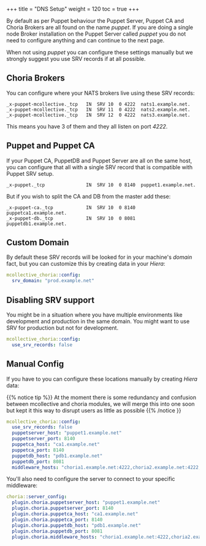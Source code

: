 +++
title = "DNS Setup"
weight = 120
toc = true
+++

By default as per Puppet behaviour the Puppet Server, Puppet CA and Choria Brokers are all found on the name _puppet_.  If you are doing a single node Broker installation on the Puppet Server called _puppet_ you do not need to configure anything and can continue to the next page.

When not using _puppet_ you can configure these settings manually but we strongly suggest you use SRV records if at all possible.

## Choria Brokers

You can configure where your NATS brokers live using these SRV records:

```dns
_x-puppet-mcollective._tcp   IN  SRV 10  0 4222  nats1.example.net.
_x-puppet-mcollective._tcp   IN  SRV 11  0 4222  nats2.example.net.
_x-puppet-mcollective._tcp   IN  SRV 12  0 4222  nats3.example.net.
```

This means you have 3 of them and they all listen on port _4222_.

## Puppet and Puppet CA

If your Puppet CA, PuppetDB and Puppet Server are all on the same host, you can configure that all with a single SRV record that is compatible with Puppet SRV setup.

```dns
_x-puppet._tcp               IN  SRV 10  0 8140  puppet1.example.net.
```

But if you wish to split the CA and DB from the master add these:

```dns
_x-puppet-ca._tcp            IN  SRV 10  0 8140  puppetca1.example.net.
_x-puppet-db._tcp            IN  SRV 10  0 8081  puppetdb1.example.net.
```

## Custom Domain

By default these SRV records will be looked for in your machine's _domain_ fact, but you can customize this by creating data in your _Hiera_:

```yaml
mcollective_choria::config:
  srv_domain: "prod.example.net"
```

## Disabling SRV support

You might be in a situation where you have multiple environments like development and production in the same domain.  You might want to use SRV for production but not for development.

```yaml
mcollective_choria::config:
  use_srv_records: false
```

## Manual Config

If you have to you can configure these locations manually by creating _Hiera_ data:

{{% notice tip %}}
At the moment there is some redundancy and confusion between mcollective and choria modules, we will merge this into one soon but kept it this way to disrupt users as little as possible
{{% /notice }}

```yaml
mcollective_choria::config:
  use_srv_records: false
  puppetserver_host: "puppet1.example.net"
  puppetserver_port: 8140
  puppetca_host: "ca1.example.net"
  puppetca_port: 8140
  puppetdb_host: "pdb1.example.net"
  puppetdb_port: 8081
  middleware_hosts: "choria1.example.net:4222,choria2.example.net:4222,choria3.example.net:4222"
```

You'll also need to configure the server to connect to your specific middleware:

```yaml
choria::server_config:
  plugin.choria.puppetserver_host: "puppet1.example.net"
  plugin.choria.puppetserver_port: 8140
  plugin.choria.puppetca_host: "ca1.example.net"
  plugin.choria.puppetca_port: 8140
  plugin.choria.puppetdb_host: "pdb1.example.net"
  plugin.choria.puppetdb_port: 8081
  plugin.choria.middleware_hosts: "choria1.example.net:4222,choria2.example.net:4222,choria3.example.net:4222"
```
